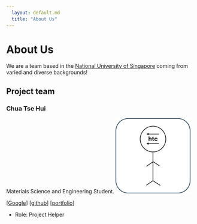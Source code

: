 ```yaml
---
  layout: default.md
  title: "About Us"
---
```


# About Us

We are a team based in the [National University of Singapore](http://www.nus.edu.sg) coming from varied and diverse backgrounds!


## Project team

### Chua Tse Hui
Materials Science and Engineering Student.
<img src="images/cth06-Github.png" width="200px">

[[Google](http://www.google.com.sg)]
[[github](https://github.com/cth06-Github)]
[[portfolio](team/johndoe.md)]

* Role: Project Helper

